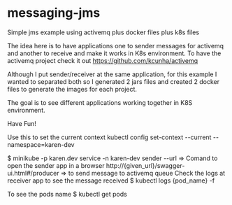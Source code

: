 # messaging-jms
Simple jms example using activemq plus docker files plus k8s files

The idea here is to have applications one to sender messages for activemq and another to receive and make it works in K8s environment. 
To have the activemq project check it out https://github.com/kcunha/activemq

Although I put sender/receiver at the same application, for this example I wanted to separated both so I generated 2 jars files and created 2 docker files to generate the images for each project.

The goal is to see different applications working together in K8S environment.

Have Fun!

Use this to set the current context 
kubectl config set-context --current --namespace=karen-dev

$ minikube -p karen.dev service -n karen-dev sender --url => Comand to open the sender app in a browser
http://{given_url}/swagger-ui.html#/producer => to send message to activemq queue
Check the logs at receiver app to see the message received
$ kubectl logs {pod_name} -f

To see the pods name
$ kubectl get pods
